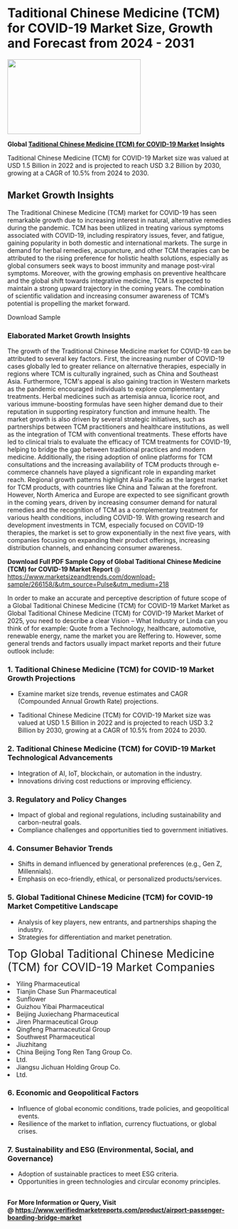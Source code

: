 <H1>Taditional Chinese Medicine (TCM) for COVID-19 Market Size, Growth and Forecast from 2024 - 2031</H1><img class="aligncenter size-medium wp-image-584254" src="https://thirdeyenews.in/wp-content/uploads/2024/09/Global-Market-Research-300x168.jpeg" alt="" width="300" height="168" /><p><strong>Global&nbsp;<a href="https://www.marketsizeandtrends.com/download-sample/266158/&amp;utm_source=Pulse&amp;utm_medium=218">Taditional Chinese Medicine (TCM) for COVID-19 Market</a> Insights</strong></p><p>Taditional Chinese Medicine (TCM) for COVID-19 Market size was valued at USD 1.5 Billion in 2022 and is projected to reach USD 3.2 Billion by 2030, growing at a CAGR of 10.5% from 2024 to 2030.</p><p><h2>Market Growth Insights</h2> The Traditional Chinese Medicine (TCM) market for COVID-19 has seen remarkable growth due to increasing interest in natural, alternative remedies during the pandemic. TCM has been utilized in treating various symptoms associated with COVID-19, including respiratory issues, fever, and fatigue, gaining popularity in both domestic and international markets. The surge in demand for herbal remedies, acupuncture, and other TCM therapies can be attributed to the rising preference for holistic health solutions, especially as global consumers seek ways to boost immunity and manage post-viral symptoms. Moreover, with the growing emphasis on preventive healthcare and the global shift towards integrative medicine, TCM is expected to maintain a strong upward trajectory in the coming years. The combination of scientific validation and increasing consumer awareness of TCM’s potential is propelling the market forward. <p>Download Sample</p> <h3>Elaborated Market Growth Insights</h3> The growth of the Traditional Chinese Medicine market for COVID-19 can be attributed to several key factors. First, the increasing number of COVID-19 cases globally led to greater reliance on alternative therapies, especially in regions where TCM is culturally ingrained, such as China and Southeast Asia. Furthermore, TCM's appeal is also gaining traction in Western markets as the pandemic encouraged individuals to explore complementary treatments. Herbal medicines such as artemisia annua, licorice root, and various immune-boosting formulas have seen higher demand due to their reputation in supporting respiratory function and immune health. The market growth is also driven by several strategic initiatives, such as partnerships between TCM practitioners and healthcare institutions, as well as the integration of TCM with conventional treatments. These efforts have led to clinical trials to evaluate the efficacy of TCM treatments for COVID-19, helping to bridge the gap between traditional practices and modern medicine. Additionally, the rising adoption of online platforms for TCM consultations and the increasing availability of TCM products through e-commerce channels have played a significant role in expanding market reach. Regional growth patterns highlight Asia Pacific as the largest market for TCM products, with countries like China and Taiwan at the forefront. However, North America and Europe are expected to see significant growth in the coming years, driven by increasing consumer demand for natural remedies and the recognition of TCM as a complementary treatment for various health conditions, including COVID-19. With growing research and development investments in TCM, especially focused on COVID-19 therapies, the market is set to grow exponentially in the next five years, with companies focusing on expanding their product offerings, increasing distribution channels, and enhancing consumer awareness. <p></p><p><span class=""><strong>Download Full PDF Sample Copy of Global Taditional Chinese Medicine (TCM) for COVID-19 Market Report</strong> @ <a href="https://www.marketsizeandtrends.com/download-sample/266158/&amp;utm_source=Pulse&amp;utm_medium=218" target="_blank">https://www.marketsizeandtrends.com/download-sample/266158/&amp;utm_source=Pulse&amp;utm_medium=218</a></span></p><p>In order to make an accurate and perceptive description of future scope of a Global&nbsp;Taditional Chinese Medicine (TCM) for COVID-19 Market Market as Global&nbsp;Taditional Chinese Medicine (TCM) for COVID-19 Market Market of 2025, you need to describe a clear Vision &ndash; What Industry or Linda can you think of for example: Quote from a Technology, healthcare, automotive, renewable energy, name the market you are Reffering to. However, some general trends and factors usually impact market reports and their future outlook include:</p><h3>1.&nbsp;<strong>Taditional Chinese Medicine (TCM) for COVID-19 Market Growth Projections</strong></h3><ul><li>Examine market size trends, revenue estimates and CAGR (Compounded Annual Growth Rate) projections.</li><li><p>Taditional Chinese Medicine (TCM) for COVID-19 Market size was valued at USD 1.5 Billion in 2022 and is projected to reach USD 3.2 Billion by 2030, growing at a CAGR of 10.5% from 2024 to 2030.</p></li></ul><h3>2.&nbsp;<strong>Taditional Chinese Medicine (TCM) for COVID-19 Market Technological Advancements</strong></h3><ul><li>Integration of AI, IoT, blockchain, or automation in the industry.</li><li>Innovations driving cost reductions or improving efficiency.</li></ul><h3>3.&nbsp;<strong>Regulatory and Policy Changes</strong></h3><ul><li>Impact of global and regional regulations, including sustainability and carbon-neutral goals.</li><li>Compliance challenges and opportunities tied to government initiatives.</li></ul><h3>4.&nbsp;<strong>Consumer Behavior Trends</strong></h3><ul><li>Shifts in demand influenced by generational preferences (e.g., Gen Z, Millennials).</li><li>Emphasis on eco-friendly, ethical, or personalized products/services.</li></ul><h3>5.&nbsp;<strong>Global Taditional Chinese Medicine (TCM) for COVID-19 Market Competitive Landscape</strong></h3><ul><li>Analysis of key players, new entrants, and partnerships shaping the industry.</li><li>Strategies for differentiation and market penetration.</li></ul><p data-pm-slice="1 1 []"><span style="color: inherit; font-family: inherit; font-size: 25px;">Top Global Taditional Chinese Medicine (TCM) for COVID-19 Market Companies</span></p><div class="" data-test-id=""><p><li>Yiling Pharmaceutical</li><li> Tianjin Chase Sun Pharmaceutical</li><li> Sunflower</li><li> Guizhou Yibai Pharmaceutical</li><li> Beijing Juxiechang Pharmaceutical</li><li> Jiren Pharmaceutical Group</li><li> Qingfeng Pharmaceutical Group</li><li> Southwest Pharmaceutical</li><li> Jiuzhitang</li><li> China Beijing Tong Ren Tang Group Co.</li><li> Ltd.</li><li> Jiangsu Jichuan Holding Group Co.</li><li> Ltd.</li></p></div><h3>6.&nbsp;<strong>Economic and Geopolitical Factors</strong></h3><ul><li>Influence of global economic conditions, trade policies, and geopolitical events.</li><li>Resilience of the market to inflation, currency fluctuations, or global crises.</li></ul><h3>7.&nbsp;<strong>Sustainability and ESG (Environmental, Social, and Governance)</strong></h3><ul><li>Adoption of sustainable practices to meet ESG criteria.</li><li>Opportunities in green technologies and circular economy principles.</li></ul><h2><strong style="font-size: 14px;">For More Information or Query, Visit @&nbsp;</strong><a style="background-color: #ffffff; font-size: 14px;" href="https://www.marketsizeandtrends.com/report/taditional-chinese-medicine-tcm-for-covid-19-market/" target="_blank">https://www.verifiedmarketreports.com/product/airport-passenger-boarding-bridge-market</a></h2>
